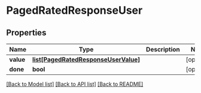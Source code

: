 # PagedRatedResponseUser

## Properties
Name | Type | Description | Notes
------------ | ------------- | ------------- | -------------
**value** | [**list[PagedRatedResponseUserValue]**](PagedRatedResponseUserValue.md) |  | [optional] 
**done** | **bool** |  | [optional] 

[[Back to Model list]](../README.md#documentation-for-models) [[Back to API list]](../README.md#documentation-for-api-endpoints) [[Back to README]](../README.md)


